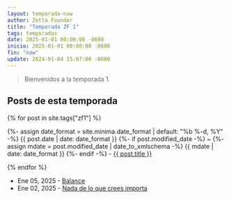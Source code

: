 ```yaml
---
layout: temporada-now
author: Zetta Founder
title: "Temporada ZF 1"
tags: temporadas
date: 2025-01-01 00:00:00 -0600
inicio: 2025-01-01 00:00:00 -0600
fin: "now"
update: 2024-01-04 15:07:00 -0600
---
```


> Bienvenidos a la temporada 1.

## Posts de esta temporada

{% for post in site.tags["zf1"] %}
  <p>{%- assign date_format = site.minima.date_format | default: "%b %-d, %Y" -%}
    <time class="dt-published" datetime="{{ post.date | date_to_xmlschema }}" itemprop="datePublished">
      {{ post.date | date: date_format }}
    </time>
    {%- if post.modified_date -%}
      ~ 
      {%- assign mdate = post.modified_date | date_to_xmlschema -%}
      <time class="dt-modified" datetime="{{ mdate }}" itemprop="dateModified">
        {{ mdate | date: date_format }}
      </time>
    {%- endif -%} - <a href=".{{ post.url }}">{{ post.title }}</a></p> 
{% endfor %}

- Ene 05, 2025 - [Balance](https://zettafounder.github.io/2025/01/05/balance.html)
- Ene 02, 2025 - [Nada de lo que crees importa](https://zettafounder.github.io/2025/01/02/primer-aprendizaje-2025.html)